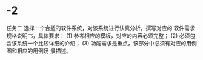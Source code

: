 # -2
任务二
 选择一个合适的软件系统，对该系统进行认真分析，撰写对应的
软件需求规格说明书，具体要求： (1) 参考相应的模板，对应的内容必须完整； (2) 必须包含该系统一个比较详细的介绍； (3) 功能需求是重点，该部分中必须有对应的用例图和相应的用例场 景描述。 
